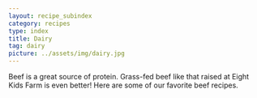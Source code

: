 ```yaml
---
layout: recipe_subindex
category: recipes
type: index
title: Dairy
tag: dairy
picture: ../assets/img/dairy.jpg
---
```


Beef is a great source of protein. Grass-fed beef like that raised at Eight Kids Farm is even better! Here are some of our favorite beef recipes.
